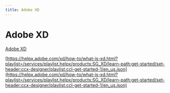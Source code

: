```yaml
---
title: Adobe XD
---
```


# Adobe XD

[Adobe XD](https://www.adobe.com/products/xd.html)

[https://helpx.adobe.com/xd/how-to/what-is-xd.html?playlist=/services/playlist.helpx/products:SG_XD/learn-path:get-started/set-header:ccx-designer/playlist:ccl-get-started-1/en_us.json](https://helpx.adobe.com/xd/how-to/what-is-xd.html?playlist=/services/playlist.helpx/products:SG_XD/learn-path:get-started/set-header:ccx-designer/playlist:ccl-get-started-1/en_us.json)
